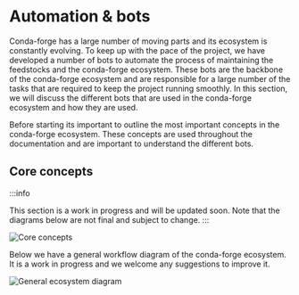 # Automation & bots

Conda-forge has a large number of moving parts and its ecosystem is constantly evolving. To keep up with the pace of the project, we have developed a number of bots to automate the process of maintaining the feedstocks and the conda-forge ecosystem. These bots are the backbone of the conda-forge ecosystem and are responsible for a large number of the tasks that are required to keep the project running smoothly. In this section, we will discuss the different bots that are used in the conda-forge ecosystem and how they are used.

Before starting its important to outline the most important concepts in the conda-forge ecosystem. These concepts are used throughout the documentation and are important to understand the different bots.

## Core concepts

:::info

This section is a work in progress and will be updated soon. Note that the diagrams below are not final and subject to change.
:::

![Core concepts](/img/advanced/core-concepts.png "Core concepts diagram")

Below we have a general workflow diagram of the conda-forge ecosystem. It is a work in progress and we welcome any suggestions to improve it.

![General ecosystem diagram](/img/advanced/general-ecosystem-diagram.png "General ecosystem diagram")
